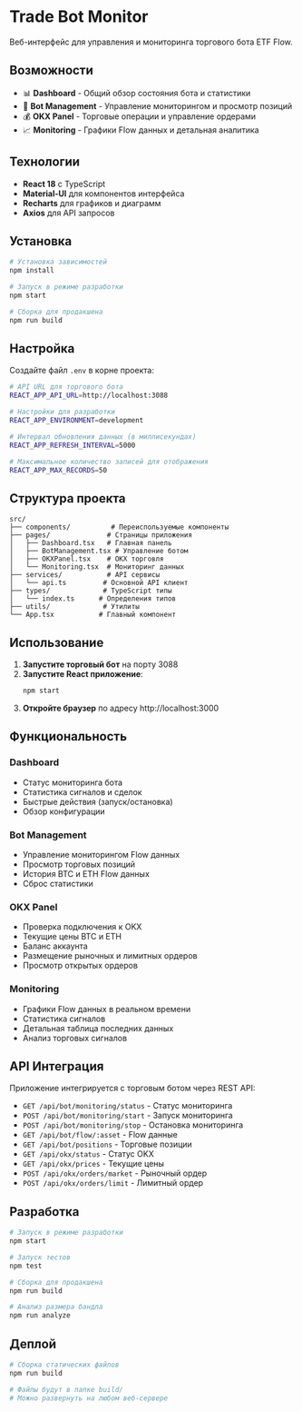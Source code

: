 # Trade Bot Monitor

Веб-интерфейс для управления и мониторинга торгового бота ETF Flow.

## Возможности

- 📊 **Dashboard** - Общий обзор состояния бота и статистики
- 🤖 **Bot Management** - Управление мониторингом и просмотр позиций
- 💰 **OKX Panel** - Торговые операции и управление ордерами
- 📈 **Monitoring** - Графики Flow данных и детальная аналитика

## Технологии

- **React 18** с TypeScript
- **Material-UI** для компонентов интерфейса
- **Recharts** для графиков и диаграмм
- **Axios** для API запросов

## Установка

```bash
# Установка зависимостей
npm install

# Запуск в режиме разработки
npm start

# Сборка для продакшена
npm run build
```

## Настройка

Создайте файл `.env` в корне проекта:

```bash
# API URL для торгового бота
REACT_APP_API_URL=http://localhost:3088

# Настройки для разработки
REACT_APP_ENVIRONMENT=development

# Интервал обновления данных (в миллисекундах)
REACT_APP_REFRESH_INTERVAL=5000

# Максимальное количество записей для отображения
REACT_APP_MAX_RECORDS=50
```

## Структура проекта

```
src/
├── components/          # Переиспользуемые компоненты
├── pages/              # Страницы приложения
│   ├── Dashboard.tsx   # Главная панель
│   ├── BotManagement.tsx # Управление ботом
│   ├── OKXPanel.tsx    # OKX торговля
│   └── Monitoring.tsx  # Мониторинг данных
├── services/           # API сервисы
│   └── api.ts         # Основной API клиент
├── types/             # TypeScript типы
│   └── index.ts      # Определения типов
├── utils/             # Утилиты
└── App.tsx           # Главный компонент
```

## Использование

1. **Запустите торговый бот** на порту 3088
2. **Запустите React приложение**:
   ```bash
   npm start
   ```
3. **Откройте браузер** по адресу http://localhost:3000

## Функциональность

### Dashboard

- Статус мониторинга бота
- Статистика сигналов и сделок
- Быстрые действия (запуск/остановка)
- Обзор конфигурации

### Bot Management

- Управление мониторингом Flow данных
- Просмотр торговых позиций
- История BTC и ETH Flow данных
- Сброс статистики

### OKX Panel

- Проверка подключения к OKX
- Текущие цены BTC и ETH
- Баланс аккаунта
- Размещение рыночных и лимитных ордеров
- Просмотр открытых ордеров

### Monitoring

- Графики Flow данных в реальном времени
- Статистика сигналов
- Детальная таблица последних данных
- Анализ торговых сигналов

## API Интеграция

Приложение интегрируется с торговым ботом через REST API:

- `GET /api/bot/monitoring/status` - Статус мониторинга
- `POST /api/bot/monitoring/start` - Запуск мониторинга
- `POST /api/bot/monitoring/stop` - Остановка мониторинга
- `GET /api/bot/flow/:asset` - Flow данные
- `GET /api/bot/positions` - Торговые позиции
- `GET /api/okx/status` - Статус OKX
- `GET /api/okx/prices` - Текущие цены
- `POST /api/okx/orders/market` - Рыночный ордер
- `POST /api/okx/orders/limit` - Лимитный ордер

## Разработка

```bash
# Запуск в режиме разработки
npm start

# Запуск тестов
npm test

# Сборка для продакшена
npm run build

# Анализ размера бандла
npm run analyze
```

## Деплой

```bash
# Сборка статических файлов
npm run build

# Файлы будут в папке build/
# Можно развернуть на любом веб-сервере
```
